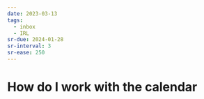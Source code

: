 ```yaml
---
date: 2023-03-13
tags:
  - inbox
  - IRL
sr-due: 2024-01-28
sr-interval: 3
sr-ease: 250
---
```

# How do I work with the calendar

